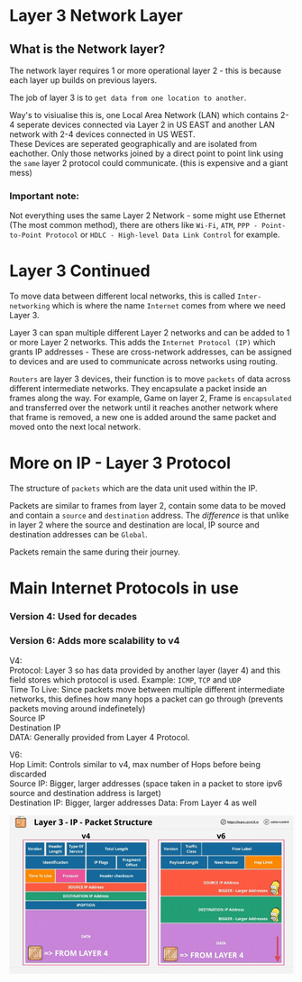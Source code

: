 # Layer 3 Network Layer

## What is the Network layer?
The network layer requires 1 or more operational layer 2 - this is because each layer up builds on previous layers. <br>

The job of layer 3 is to `get data from one location to another`. <br>

Way's to visiualise this is, one Local Area Network (LAN) which contains 2-4 seperate devices connected via Layer 2 in US EAST and another LAN network with 2-4 devices connected in US WEST. <br>
These Devices are seperated geographically and are isolated from eachother. Only those networks joined by a direct point to point link using the `same` layer 2 protocol could communicate. (this is expensive and a giant mess) <br>

### Important note:

Not everything uses the same Layer 2 Network - some might use Ethernet (The most common method), there are others like `Wi-Fi`, `ATM`, `PPP - Point-to-Point Protocol` or `HDLC - High-level Data Link Control` for example. <br>

# Layer 3 Continued

To move data between different local networks, this is called `Inter-networking` which is where the name `Internet` comes from where we need Layer 3. <br>

Layer 3 can span multiple different Layer 2 networks and can be added to 1 or more Layer 2 networks. This adds the `Internet Protocol (IP)` which grants IP addresses - These are cross-network addresses, can be assigned to devices and are used to communicate across networks using routing. <br>

`Routers` are layer 3 devices, their function is to move `packets` of data across different intermediate networks. They encapsulate a packet inside an frames along the way. For example, Game on layer 2, Frame is `encapsulated` and transferred over the network until it reaches another network where that frame is removed, a new one is added around the same packet and moved onto the next local network. <br>

 # More on IP - Layer 3 Protocol

 The structure of `packets` which are the data unit used within the IP. <br>

 Packets are similar to frames from layer 2, contain some data to be moved and contain a `source` and `destination` address. The *difference* is that unlike in layer 2 where the source and destination are local, IP source and destination addresses can be `Global`.  <br>

 Packets remain the same during their journey. 

 # Main Internet Protocols in use

 ### Version 4: Used for decades 
 ### Version 6: Adds more scalability to v4

V4: <br>
Protocol: Layer 3 so has data provided by another layer (layer 4) and this field stores which protocol is used. Example: `ICMP`, `TCP` and `UDP` <br>
Time To Live: Since packets move between multiple different intermediate networks, this defines how many hops a packet can go through (prevents packets moving around indefinetely) <br>
Source IP <br>
Destination IP <br>
DATA: Generally provided from Layer 4 Protocol. <br>

V6: <br>
Hop Limit: Controls similar to v4, max number of Hops before being discarded <br>
Source IP: Bigger, larger addresses (space taken in a packet to store ipv6 source and destination address is larget) <br>
Destination IP: Bigger, larger addresses 
Data: From Layer 4 as well

![alt text](./OSI_Images/Layer4_OSI.png)